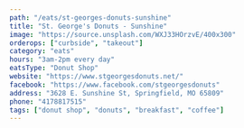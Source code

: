 ```yaml
---
path: "/eats/st-georges-donuts-sunshine"
title: "St. George's Donuts - Sunshine"
image: "https://source.unsplash.com/WXJ33HOrzvE/400x300"
orderops: ["curbside", "takeout"]
category: "eats"
hours: "3am-2pm every day"
eatsType: "Donut Shop"
website: "https://www.stgeorgesdonuts.net/"
facebook: "https://www.facebook.com/stgeorgesdonuts"
address: "3628 E. Sunshine St, Springfield, MO 65809"
phone: "4178817515"
tags: ["donut shop", "donuts", "breakfast", "coffee"]
---
```


